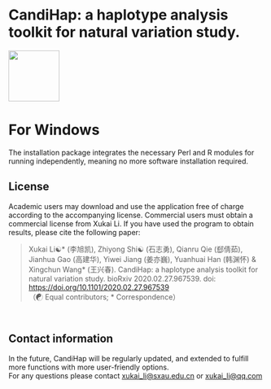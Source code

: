 # CandiHap: a haplotype analysis toolkit for natural variation study.

<img src="https://github.com/xukaili/CandiHap/blob/master/Figures/logo_win.gif" width="100" height="100">

# For Windows
The installation package integrates the necessary Perl and R modules for running independently, meaning no more software installation required.</br>

## License
Academic users may download and use the application free of charge according to the accompanying license. Commercial users must obtain a commercial license from Xukai Li. If you have used the program to obtain results, please cite the following paper:</br>

> Xukai Li☯* (李旭凯), Zhiyong Shi☯ (石志勇), Qianru Qie (郄倩茹), Jianhua Gao (高建华), Yiwei Jiang (姜亦巍), Yuanhuai Han (韩渊怀) & Xingchun Wang* (王兴春). CandiHap: a haplotype analysis toolkit for natural variation study. bioRxiv 2020.02.27.967539. doi: https://doi.org/10.1101/2020.02.27.967539</br>
> （☯ Equal contributors; * Correspondence）</br>
</br>

## Contact information
In the future, CandiHap will be regularly updated, and extended to fulfill more functions with more user-friendly options.</br>
For any questions please contact xukai_li@sxau.edu.cn or xukai_li@qq.com </br>
